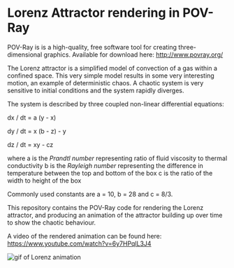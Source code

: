 # Lorenz Attractor rendering in POV-Ray

POV-Ray is is a high-quality, free software tool for creating three-dimensional graphics. Available for download here: 
http://www.povray.org/

The Lorenz attractor is a simplified model of convection of a gas within a confined space. This very simple model results in some very interesting motion, an example of deterministic chaos. 
A chaotic system is very sensitive to initial conditions and the system rapidly diverges. 

The system is described by three coupled non-linear differential equations:

dx / dt = a (y - x)

dy / dt = x (b - z) - y

dz / dt = xy - cz

where a is the *Prandtl number* representing ratio of fluid viscosity to thermal conductivity
b is the *Rayleigh number* representing the difference in temperature between the top and bottom of the box
c is the ratio of the width to height of the box

Commonly used constants are a = 10, b = 28 and c = 8/3.

This repository contains the POV-Ray code for rendering the Lorenz attractor, and producing an animation of the attractor building up over time to show the chaotic behaviour.


A video of the rendered animation can be found here: https://www.youtube.com/watch?v=6y7HPqlL3J4

![gif of Lorenz animation](http://i.imgur.com/yGYRkQ1.gif)
